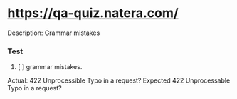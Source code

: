 # https://qa-quiz.natera.com/

Description: Grammar mistakes 

### Test
1. [ ]  grammar mistakes.

Actual: 422	Unprocessible	Typo in a request?
Expected 422 Unprocessable	Typo in a request?

